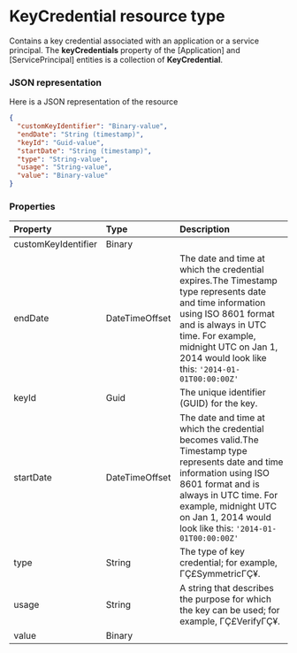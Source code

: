 # KeyCredential resource type

Contains a key credential associated with an application or a service principal. The **keyCredentials** property of the [Application] and [ServicePrincipal] entities is a collection of **KeyCredential**.

### JSON representation

Here is a JSON representation of the resource

<!-- {
  "blockType": "resource",
  "optionalProperties": [

  ],
  "@odata.type": "microsoft.graph.keycredential"
}-->

```json
{
  "customKeyIdentifier": "Binary-value",
  "endDate": "String (timestamp)",
  "keyId": "Guid-value",
  "startDate": "String (timestamp)",
  "type": "String-value",
  "usage": "String-value",
  "value": "Binary-value"
}

```
### Properties
| Property	   | Type	|Description|
|:---------------|:--------|:----------|
|customKeyIdentifier|Binary|            |
|endDate|DateTimeOffset|The date and time at which the credential expires.The Timestamp type represents date and time information using ISO 8601 format and is always in UTC time. For example, midnight UTC on Jan 1, 2014 would look like this: `'2014-01-01T00:00:00Z'`|
|keyId|Guid|The unique identifier (GUID) for the key.|
|startDate|DateTimeOffset|The date and time at which the credential becomes valid.The Timestamp type represents date and time information using ISO 8601 format and is always in UTC time. For example, midnight UTC on Jan 1, 2014 would look like this: `'2014-01-01T00:00:00Z'`|
|type|String|The type of key credential; for example, ΓÇ£SymmetricΓÇ¥.|
|usage|String|A string that describes the purpose for which the key can be used; for example, ΓÇ£VerifyΓÇ¥.|
|value|Binary|            |

<!-- uuid: e1ae26a8-eddb-47a4-b904-f34f79fc250b
2015-10-24 21:49:47 UTC -->
<!-- {
  "type": "#page.annotation",
  "description": "KeyCredential resource",
  "keywords": "",
  "section": "documentation",
  "tocPath": ""
}-->